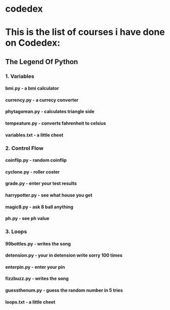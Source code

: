 # codedex
# This is the list of courses i have done on Codedex:

## The Legend Of Python

### 1. Variables
#### bmi.py           - a bmi calculator
#### currency.py      - a currecy converter
#### phytagorean.py   - calculates triangle side
#### tempeature.py    - converts fahrenheit to celsius
#### variables.txt    - a little cheet

### 2. Control Flow
#### coinflip.py      - random coinflip
#### cyclone.py       - roller coster
#### grade.py         - enter your test results
#### harrypotter.py   - see what house you get
#### magic8.py        - ask 8 ball anything
#### ph.py            - see ph value

### 3. Loops
#### 99bottles.py     - writes the song
#### detension.py     - your in detension write sorry 100 times
#### enterpin.py      - enter your pin
#### fizzbuzz.py      - writes the song
#### guessthenum.py   - guess the random number in 5 tries
#### loops.txt        - a little cheet


